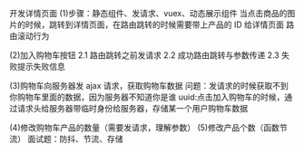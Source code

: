 开发详情页面
(1)步骤：静态组件、发请求、vuex、动态展示组件
当点击商品的图片的时候，跳转到详情页面，在路由跳转的时候需要带上产品的 ID 给详情页面
路由滚动行为

(2)加入购物车按钮
2.1 路由跳转之前发请求
2.2 成功路由跳转与参数传递
2.3 失败提示失败信息

(3)购物车向服务器发 ajax 请求，获取购物车数据
问题：发请求的时候获取不到你购物车里面的数据，因为服务器不知道你是谁
uuid:点击加入购物车的时候，通过请求头给服务器带临时身份给服务器，存储某一个用户购物车数据

(4)修改购物车产品的数量（需要发请求，理解参数）
(5)修改产品个数（函数节流）
面试题：防抖、节流、存储
